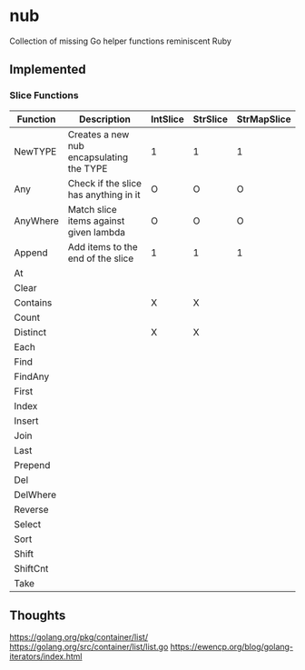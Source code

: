 # nub
Collection of missing Go helper functions reminiscent Ruby

## Implemented

### Slice Functions
| Function  | Description                              | IntSlice | StrSlice | StrMapSlice |
| --------- | ---------------------------------------- | -------- | -------- | ----------- |
| NewTYPE   | Creates a new nub encapsulating the TYPE | 1        | 1        | 1           |
| Any       | Check if the slice has anything in it    | O        | O        | O           |
| AnyWhere  | Match slice items against given lambda   | O        | O        | O           |
| Append    | Add items to the end of the slice        | 1        | 1        | 1           |
| At        |             |          |          |             |
| Clear     |             |          |          |             |
| Contains  |             | X        | X        |             |
| Count     |             |          |          |             |
| Distinct  |             | X        | X        |             |
| Each      |             |          |          |             |
| Find      |             |          |          |             |
| FindAny   |             |          |          |             |
| First     |             |          |          |             |
| Index     |             |          |          |             |
| Insert    |             |          |          |             |
| Join      |             |          |          |             |
| Last      |             |          |          |             |
| Prepend   |             |          |          |             |
| Del       |             |          |          |             |
| DelWhere  |             |          |          |             |
| Reverse   |             |          |          |             |
| Select    |             |          |          |             |
| Sort      |             |          |          |             |
| Shift     |             |          |          |             |
| ShiftCnt  |             |          |          |             |
| Take      |             |          |          |             |

## Thoughts
https://golang.org/pkg/container/list/
https://golang.org/src/container/list/list.go
https://ewencp.org/blog/golang-iterators/index.html